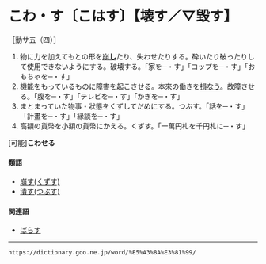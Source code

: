 # こわ・す〔こはす〕【壊す／▽毀す】

［動サ五（四）］

1.  物に力を加えてもとの形を[崩**し**](くずす（崩す）)たり、失わせたりする。砕いたり破ったりして使用できないようにする。破壊する。「家を─・す」「コップを─・す」「おもちゃを─・す」
2.  機能をもっているものに障害を起こさせる。本來の働きを[損なう](そこなう（損なう／害う）)。故障させる。「腹を─・す」「テレビを─・す」「かぎを─・す」
3.  まとまっていた物事・狀態をくずしてだめにする。つぶす。「話を─・す」「計畫を─・す」「縁談を─・す」
4.  高額の貨幣を小額の貨幣にかえる。くずす。「一萬円札を千円札に─・す」
    

\[可能\]**こわせる**

#### 類語

-   [崩す(くずす)](https://dictionary.goo.ne.jp/word/%E5%B4%A9%E3%81%99/#jn-61499)
-   [潰す(つぶす)](https://dictionary.goo.ne.jp/word/%E6%BD%B0%E3%81%99/#jn-147989)

#### 関連語

-   [ばらす](https://dictionary.goo.ne.jp/word/%E3%81%B0%E3%82%89%E3%81%99/#jn-179787)

---
`https://dictionary.goo.ne.jp/word/%E5%A3%8A%E3%81%99/`
